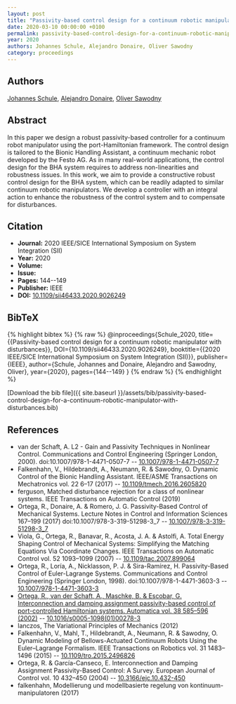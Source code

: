 ```yaml
---
layout: post
title: "Passivity-based control design for a continuum robotic manipulator with disturbances"
date: 2020-03-10 00:00:00 +0100
permalink: passivity-based-control-design-for-a-continuum-robotic-manipulator-with-disturbances
year: 2020
authors: Johannes Schule, Alejandro Donaire, Oliver Sawodny
category: proceedings
---
```

 
## Authors
[Johannes Schule](authors/johannes-schule), [Alejandro Donaire](authors/alejandro-donaire), [Oliver Sawodny](authors/oliver-sawodny)
 
## Abstract
In this paper we design a robust passivity-based controller for a continuum robot manipulator using the port-Hamiltonian framework. The control design is tailored to the Bionic Handling Assistant, a continuum mechanic robot developed by the Festo AG. As in many real-world applications, the control design for the BHA system requires to address non-linearities and robustness issues. In this work, we aim to provide a constructive robust control design for the BHA system, which can be readily adapted to similar continuum robotic manipulators. We develop a controller with an integral action to enhance the robustness of the control system and to compensate for disturbances.
 
## Citation
- **Journal:** 2020 IEEE/SICE International Symposium on System Integration (SII)
- **Year:** 2020
- **Volume:** 
- **Issue:** 
- **Pages:** 144--149
- **Publisher:** IEEE
- **DOI:** [10.1109/sii46433.2020.9026249](https://doi.org/10.1109/sii46433.2020.9026249)
 
## BibTeX
{% highlight bibtex %}
{% raw %}
@inproceedings{Schule_2020,
  title={{Passivity-based control design for a continuum robotic manipulator with disturbances}},
  DOI={10.1109/sii46433.2020.9026249},
  booktitle={{2020 IEEE/SICE International Symposium on System Integration (SII)}},
  publisher={IEEE},
  author={Schule, Johannes and Donaire, Alejandro and Sawodny, Oliver},
  year={2020},
  pages={144--149}
}
{% endraw %}
{% endhighlight %}
 
[Download the bib file]({{ site.baseurl }}/assets/bib/passivity-based-control-design-for-a-continuum-robotic-manipulator-with-disturbances.bib)
 
## References
- van der Schaft, A. L2 - Gain and Passivity Techniques in Nonlinear Control. Communications and Control Engineering (Springer London, 2000). doi:10.1007/978-1-4471-0507-7 -- [10.1007/978-1-4471-0507-7](https://doi.org/10.1007/978-1-4471-0507-7)
- Falkenhahn, V., Hildebrandt, A., Neumann, R. & Sawodny, O. Dynamic Control of the Bionic Handling Assistant. IEEE/ASME Transactions on Mechatronics vol. 22 6–17 (2017) -- [10.1109/tmech.2016.2605820](https://doi.org/10.1109/tmech.2016.2605820)
- ferguson, Matched disturbance rejection for a class of nonlinear systems. IEEE Transactions on Automatic Control (2019)
- Ortega, R., Donaire, A. & Romero, J. G. Passivity-Based Control of Mechanical Systems. Lecture Notes in Control and Information Sciences 167–199 (2017) doi:10.1007/978-3-319-51298-3_7 -- [10.1007/978-3-319-51298-3_7](https://doi.org/10.1007/978-3-319-51298-3_7)
- Viola, G., Ortega, R., Banavar, R., Acosta, J. A. & Astolfi, A. Total Energy Shaping Control of Mechanical Systems: Simplifying the Matching Equations Via Coordinate Changes. IEEE Transactions on Automatic Control vol. 52 1093–1099 (2007) -- [10.1109/tac.2007.899064](https://doi.org/10.1109/tac.2007.899064)
- Ortega, R., Loría, A., Nicklasson, P. J. & Sira-Ramírez, H. Passivity-Based Control of Euler-Lagrange Systems. Communications and Control Engineering (Springer London, 1998). doi:10.1007/978-1-4471-3603-3 -- [10.1007/978-1-4471-3603-3](https://doi.org/10.1007/978-1-4471-3603-3)
- [Ortega, R., van der Schaft, A., Maschke, B. & Escobar, G. Interconnection and damping assignment passivity-based control of port-controlled Hamiltonian systems. Automatica vol. 38 585–596 (2002)](interconnection-and-damping-assignment-passivity-based-control-of-port-controlled-hamiltonian-systems) -- [10.1016/s0005-1098(01)00278-3](https://doi.org/10.1016/s0005-1098(01)00278-3)
- lanczos, The Variational Principles of Mechanics (2012)
- Falkenhahn, V., Mahl, T., Hildebrandt, A., Neumann, R. & Sawodny, O. Dynamic Modeling of Bellows-Actuated Continuum Robots Using the Euler–Lagrange Formalism. IEEE Transactions on Robotics vol. 31 1483–1496 (2015) -- [10.1109/tro.2015.2496826](https://doi.org/10.1109/tro.2015.2496826)
- Ortega, R. & García-Canseco, E. Interconnection and Damping Assignment Passivity-Based Control: A Survey. European Journal of Control vol. 10 432–450 (2004) -- [10.3166/ejc.10.432-450](https://doi.org/10.3166/ejc.10.432-450)
- falkenhahn, Modellierung und modellbasierte regelung von kontinuum-manipulatoren (2017)

